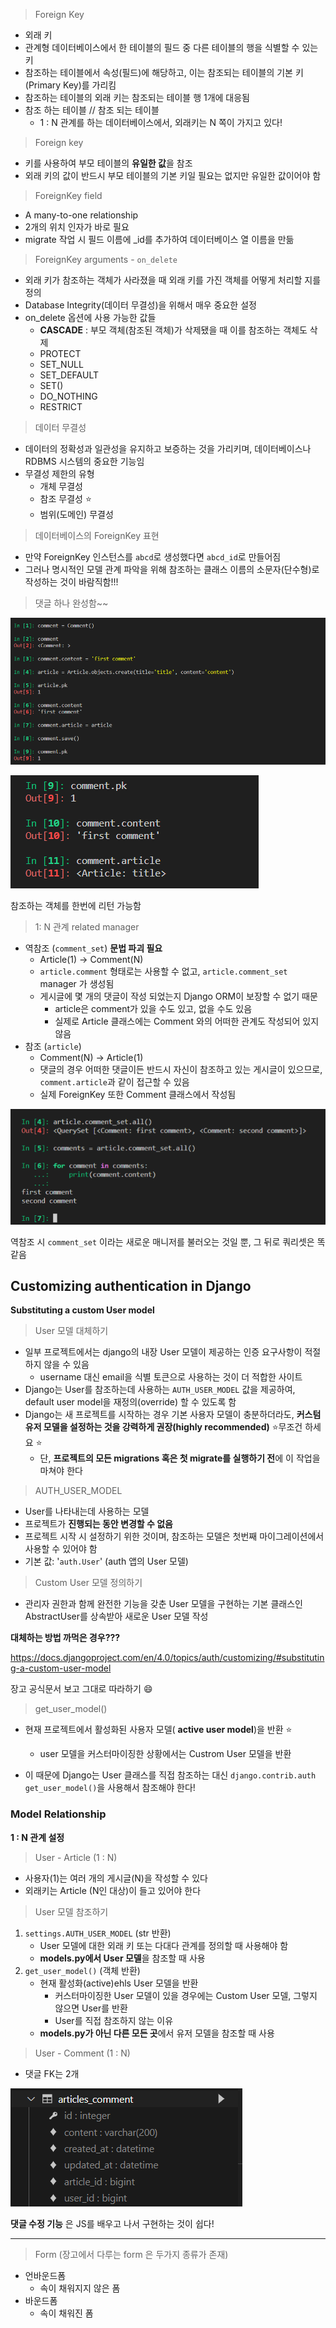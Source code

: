 > Foreign Key

* 외래 키
* 관계형 데이터베이스에서 한 테이블의 필드 중 다른 테이블의 행을 식별할 수 있는 키
* 참조하는 테이블에서 속성(필드)에 해당하고, 이는 참조되는 테이블의 기본 키(Primary Key)를 가리킴
* 참조하는 테이블의 외래 키는 참조되는 테이블 행 1개에 대응됨
* 참조 하는 테이블 // 참조 되는 테이블
  * 1 : N 관계를 하는 데이터베이스에서, 외래키는 N 쪽이 가지고 있다!

> Foreign key

* 키를 사용하여 부모 테이블의 **유일한 값**을 참조
* 외래 키의 값이 반드시 부모 테이블의 기본 키일 필요는 없지만 유일한 값이어야 함

> ForeignKey field

* A many-to-one relationship
* 2개의 위치 인자가 바로 필요
* migrate 작업 시 필드 이름에 _id를 추가하여 데이터베이스 열 이름을 만듦

> ForeignKey arguments - `on_delete`

* 외래 키가 참조하는 객체가 사라졌을 때 외래 키를 가진 객체를 어떻게 처리할 지를 정의
* Database Integrity(데이터 무결성)을 위해서 매우 중요한 설정
* on_delete 옵션에 사용 가능한 값들
  * **CASCADE** : 부모 객체(참조된 객체)가 삭제됐을 때 이를 참조하는 객체도 삭제
  * PROTECT
  * SET_NULL
  * SET_DEFAULT
  * SET()
  * DO_NOTHING
  * RESTRICT

> 데이터 무결성

* 데이터의 정확성과 일관성을 유지하고 보증하는 것을 가리키며, 데이터베이스나 RDBMS 시스템의 중요한 기능임
* 무결성 제한의 유형
  * 개체 무결성
  * 참조 무결성 :star:
  * 범위(도메인) 무결성

> 데이터베이스의 ForeignKey 표현

* 만약 ForeignKey 인스턴스를 `abcd`로 생성했다면 `abcd_id`로 만들어짐
* 그러나 명시적인 모델 관계 파악을 위해 참조하는 클래스 이름의 소문자(단수형)로 작성하는 것이 바람직함!!!



>  댓글 하나 완성함~~

![image-20220413094514832](django_day8.assets/image-20220413094514832.png)

![image-20220413094638530](django_day8.assets/image-20220413094638530.png)

참조하는 객체를 한번에 리턴 가능함



> 1: N 관계 related manager

* 역참조 (`comment_set`) **문법 파괴 필요**
  * Article(1) -> Comment(N)
  * `article.comment` 형태로는 사용할 수 없고, `article.comment_set` manager 가 생성됨
  * 게시글에 몇 개의 댓글이 작성 되었는지 Django ORM이 보장할 수 없기 때문
    * article은 comment가 있을 수도 있고, 없을 수도 있음
    * 실제로 Article 클래스에는 Comment 와의 어떠한 관계도 작성되어 있지 않음
* 참조 (`article`)
  * Comment(N) -> Article(1)
  * 댓글의 경우 어떠한 댓글이든 반드시 자신이 참조하고 있는 게시글이 있으므로, `comment.article`과 같이 접근할 수 있음
  * 실제 ForeignKey 또한 Comment 클래스에서 작성됨

![image-20220413101558432](django_day8.assets/image-20220413101558432.png)

역참조 시 `comment_set` 이라는 새로운 매니저를 불러오는 것일 뿐, 그 뒤로 쿼리셋은 똑같음





## Customizing authentication in Django

**Substituting a custom User model**

> User 모델 대체하기

* 일부 프로젝트에서는 django의 내장 User 모델이 제공하는 인증 요구사항이 적절하지 않을 수 있음
  * username 대신 email을 식별 토큰으로 사용하는 것이 더 적합한 사이트
* Django는 User를 참조하는데 사용하는 `AUTH_USER_MODEL` 값을 제공하여, default user model을 재정의(override) 할 수 있도록 함
* Django는 새 프로젝트를 시작하는 경우 기본 사용자 모델이 충분하더라도, **커스텀 유저 모델을 설정하는 것을 강력하게 권장(highly recommended)** :star:무조건 하세요 :star:
  * 단, **프로젝트의 모든 migrations 혹은 첫 migrate를 실행하기 전**에 이 작업을 마쳐야 한다



> AUTH_USER_MODEL

* User를 나타내는데 사용하는 모델
* 프로젝트가 **진행되는 동안 변경할 수 없음**
* 프로젝트 시작 시 설정하기 위한 것이며, 참조하는 모델은 첫번째 마이그레이션에서 사용할 수 있어야 함
* 기본 값: '`auth.User`' (auth 앱의 User 모델)

> Custom User 모델 정의하기

* 관리자 권한과 함께 완전한 기능을 갖춘 User 모델을 구현하는 기본 클래스인 AbstractUser를 상속받아 새로운 User 모델 작성

**대체하는 방법 까먹은 경우???**

https://docs.djangoproject.com/en/4.0/topics/auth/customizing/#substituting-a-custom-user-model

장고 공식문서 보고 그대로 따라하기 :smile:



> get_user_model()

* 현재 프로젝트에서 활성화된 사용자 모델( **active user model**)을 반환 :star:
  * user 모델을 커스터마이징한 상황에서는 Custrom User 모델을 반환

* 이 때문에 Django는 User 클래스를 직접 참조하는 대신 `django.contrib.auth get_user_model()`을 사용해서 참조해야 한다!



### Model Relationship

**1 : N 관계 설정**

> User - Article (1 : N)

* 사용자(1)는 여러 개의 게시글(N)을 작성할 수 있다
* 외래키는 Article (N인 대상)이 들고 있어야 한다

> User  모델 참조하기

1. `settings.AUTH_USER_MODEL` (str 반환)
   * User 모델에 대한 외래 키 또는 다대다 관계를 정의할 때 사용해야 함
   * **models.py에서 User 모델**을 참조할 때 사용
2. `get_user_model()` (객체 반환)
   * 현재 활성화(active)ehls User 모델을 반환
     * 커스터마이징한 User 모델이 있을 경우에는 Custom User 모델, 그렇지 않으면 User를 반환
     * User를 직접 참조하지 않는 이유
   * **models.py가 아닌 다른 모든 곳**에서 유저 모델을 참조할 때 사용



> User - Comment (1 : N)

* 댓글 FK는 2개

![image-20220413153533996](django_day8.assets/image-20220413153533996.png)



**댓글 수정 기능** 은 JS를 배우고 나서 구현하는 것이 쉽다!

*****

> Form (장고에서 다루는 form 은 두가지 종류가 존재)

* 언바운드폼
  * 속이 채워지지 않은 폼
* 바운드폼
  * 속이 채워진 폼